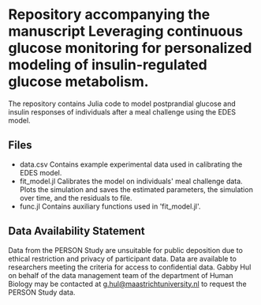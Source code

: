 # Repository accompanying the manuscript Leveraging continuous glucose monitoring for personalized modeling of insulin-regulated glucose metabolism.

The repository contains Julia code to model postprandial glucose and insulin responses of individuals after a meal challenge using the EDES model.

## Files
- data.csv          Contains example experimental data used in calibrating the EDES model.
- fit_model.jl      Calibrates the model on individuals' meal challenge data. Plots the simulation and saves the estimated parameters, the simulation over time, and the residuals to file.
- func.jl           Contains auxiliary functions used in 'fit_model.jl'.

## Data Availability Statement
Data from the PERSON Study are unsuitable for public deposition due to ethical restriction and privacy of participant data. Data are available to researchers meeting the criteria for access to confidential data. Gabby Hul on behalf of the data management team of the department of Human Biology may be contacted at g.hul@maastrichtuniversity.nl to request the PERSON Study data.